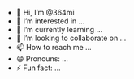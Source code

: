 - 👋 Hi, I’m @364mi
- 👀 I’m interested in ...
- 🌱 I’m currently learning ...
- 💞️ I’m looking to collaborate on ...
- 📫 How to reach me ...
- 😄 Pronouns: ...
- ⚡ Fun fact: ...

<!---
364mi/364mi is a ✨ special ✨ repository because its `README.md` (this file) appears on your GitHub profile.
You can click the Preview link to take a look at your changes.
--->
